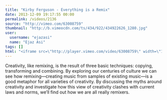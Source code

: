 ```yaml
---
title: "Kirby Ferguson - Everything is a Remix"
date: 2013-12-09 19:17:55 00:00
permalink: /videos/2136
source: "http://vimeo.com/63008759"
thumbnail: "http://b.vimeocdn.com/ts/434/922/434922626_1280.jpg"
user:
  username: "ejazasi"
  name: "Ejaz Asi"
tags: []
html: "<iframe src=\"http://player.vimeo.com/video/63008759\" width=\"1280\" height=\"720\" frameborder=\"0\" title=\"Kirby Ferguson - Everything is a Remix\" webkitallowfullscreen mozallowfullscreen allowfullscreen></iframe>"
---
```


Creativity, like remixing, is the result of three basic techniques: copying, transforming and combining. By exploring our centuries of culture we can see how remixing—creating music from samples of existing music—is a good metaphor for all varieties of creativity. By discussing the myths around creativity and investigate how this view of creativity clashes with current laws and norms, we’ll find out how we are all really remixers.
